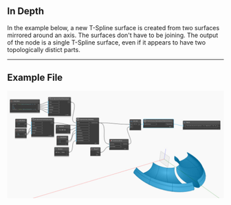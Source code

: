 ## In Depth
In the example below, a new T-Spline surface is created from two surfaces mirrored around an axis. The surfaces don't have to be joining. The output of the node is a single T-Spline surface, even if it appears to have two topologically distict parts. 

___
## Example File

![Example](./Autodesk.DesignScript.Geometry.TSpline.TSplineSurface.ByCombinedTSplineSurfaces_img.jpg)